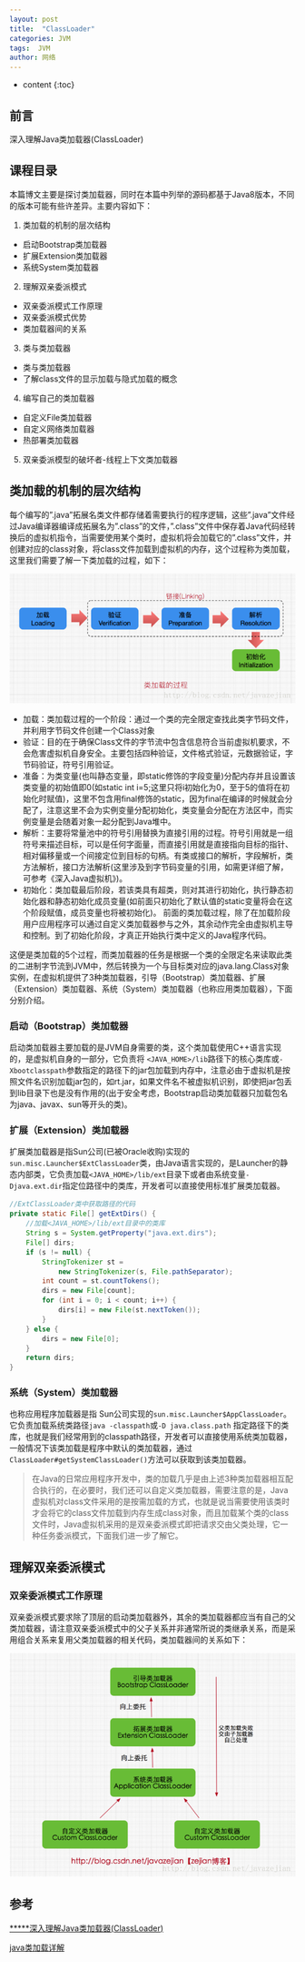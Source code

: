 ```yaml
---
layout: post
title:  "ClassLoader"
categories: JVM
tags:  JVM
author: 网络
---
```


* content
{:toc}


## 前言


深入理解Java类加载器(ClassLoader)

##  课程目录

本篇博文主要是探讨类加载器，同时在本篇中列举的源码都基于Java8版本，不同的版本可能有些许差异。主要内容如下：
1. 类加载的机制的层次结构
* 启动Bootstrap类加载器
* 扩展Extension类加载器
* 系统System类加载器
2. 理解双亲委派模式
* 双亲委派模式工作原理
* 双亲委派模式优势
* 类加载器间的关系
3. 类与类加载器
* 类与类加载器
* 了解class文件的显示加载与隐式加载的概念
4. 编写自己的类加载器
* 自定义File类加载器
* 自定义网络类加载器
* 热部署类加载器
5. 双亲委派模型的破坏者-线程上下文类加载器









## 类加载的机制的层次结构

每个编写的”.java”拓展名类文件都存储着需要执行的程序逻辑，这些”.java”文件经过Java编译器编译成拓展名为”.class”的文件，”.class”文件中保存着Java代码经转换后的虚拟机指令，当需要使用某个类时，虚拟机将会加载它的”.class”文件，并创建对应的class对象，将class文件加载到虚拟机的内存，这个过程称为类加载，这里我们需要了解一下类加载的过程，如下：

![1.png](/images/classloader/1.png)

* 加载：类加载过程的一个阶段：通过一个类的完全限定查找此类字节码文件，并利用字节码文件创建一个Class对象
* 验证：目的在于确保Class文件的字节流中包含信息符合当前虚拟机要求，不会危害虚拟机自身安全。主要包括四种验证，文件格式验证，元数据验证，字节码验证，符号引用验证。
* 准备：为类变量(也叫静态变量，即static修饰的字段变量)分配内存并且设置该类变量的初始值即0(如static int i=5;这里只将i初始化为0，至于5的值将在初始化时赋值)，这里不包含用final修饰的static，因为final在编译的时候就会分配了，注意这里不会为实例变量分配初始化，类变量会分配在方法区中，而实例变量是会随着对象一起分配到Java堆中。
* 解析：主要将常量池中的符号引用替换为直接引用的过程。符号引用就是一组符号来描述目标，可以是任何字面量，而直接引用就是直接指向目标的指针、相对偏移量或一个间接定位到目标的句柄。有类或接口的解析，字段解析，类方法解析，接口方法解析(这里涉及到字节码变量的引用，如需更详细了解，可参考《深入Java虚拟机》)。
* 初始化：类加载最后阶段，若该类具有超类，则对其进行初始化，执行静态初始化器和静态初始化成员变量(如前面只初始化了默认值的static变量将会在这个阶段赋值，成员变量也将被初始化)。
前面的类加载过程，除了在加载阶段用户应用程序可以通过自定义类加载器参与之外，其余动作完全由虚拟机主导和控制。到了初始化阶段，才真正开始执行类中定义的Java程序代码。

这便是类加载的5个过程，而类加载器的任务是根据一个类的全限定名来读取此类的二进制字节流到JVM中，然后转换为一个与目标类对应的java.lang.Class对象实例，在虚拟机提供了3种类加载器，引导（Bootstrap）类加载器、扩展（Extension）类加载器、系统（System）类加载器（也称应用类加载器），下面分别介绍。

### 启动（Bootstrap）类加载器

启动类加载器主要加载的是JVM自身需要的类，这个类加载使用C++语言实现的，是虚拟机自身的一部分，它负责将 `<JAVA_HOME>/lib`路径下的核心类库或`-Xbootclasspath`参数指定的路径下的jar包加载到内存中，注意必由于虚拟机是按照文件名识别加载jar包的，如rt.jar，如果文件名不被虚拟机识别，即使把jar包丢到lib目录下也是没有作用的(出于安全考虑，Bootstrap启动类加载器只加载包名为java、javax、sun等开头的类)。

### 扩展（Extension）类加载器

扩展类加载器是指Sun公司(已被Oracle收购)实现的`sun.misc.Launcher$ExtClassLoader`类，由Java语言实现的，是Launcher的静态内部类，它负责加载`<JAVA_HOME>/lib/ext`目录下或者由系统变量`-Djava.ext.dir`指定位路径中的类库，开发者可以直接使用标准扩展类加载器。
```java
//ExtClassLoader类中获取路径的代码
private static File[] getExtDirs() {
    //加载<JAVA_HOME>/lib/ext目录中的类库
    String s = System.getProperty("java.ext.dirs");
    File[] dirs;
    if (s != null) {
        StringTokenizer st =
            new StringTokenizer(s, File.pathSeparator);
        int count = st.countTokens();
        dirs = new File[count];
        for (int i = 0; i < count; i++) {
            dirs[i] = new File(st.nextToken());
        }
    } else {
        dirs = new File[0];
    }
    return dirs;
}
```

### 系统（System）类加载器

也称应用程序加载器是指 Sun公司实现的`sun.misc.Launcher$AppClassLoader`。它负责加载系统类路径`java -classpath`或`-D java.class.path` 指定路径下的类库，也就是我们经常用到的classpath路径，开发者可以直接使用系统类加载器，一般情况下该类加载是程序中默认的类加载器，通过`ClassLoader#getSystemClassLoader()`方法可以获取到该类加载器。

>在Java的日常应用程序开发中，类的加载几乎是由上述3种类加载器相互配合执行的，在必要时，我们还可以自定义类加载器，需要注意的是，Java虚拟机对class文件采用的是按需加载的方式，也就是说当需要使用该类时才会将它的class文件加载到内存生成class对象，而且加载某个类的class文件时，Java虚拟机采用的是双亲委派模式即把请求交由父类处理，它一种任务委派模式，下面我们进一步了解它。

## 理解双亲委派模式

### 双亲委派模式工作原理

双亲委派模式要求除了顶层的启动类加载器外，其余的类加载器都应当有自己的父类加载器，请注意双亲委派模式中的父子关系并非通常所说的类继承关系，而是采用组合关系来复用父类加载器的相关代码，类加载器间的关系如下：

![2.png](/images/classloader/2.png)

## 参考

[*****深入理解Java类加载器(ClassLoader)](https://blog.csdn.net/javazejian/article/details/73413292)

[java类加载详解](http://baijiahao.baidu.com/s?id=1580305898642048536&wfr=spider&for=pc)